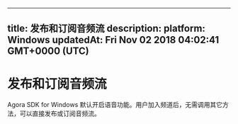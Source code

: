 
---
title: 发布和订阅音频流
description: 
platform: Windows
updatedAt: Fri Nov 02 2018 04:02:41 GMT+0000 (UTC)
---
# 发布和订阅音频流
Agora SDK for Windows 默认开启语音功能。用户加入频道后，无需调用其它方法，可以直接发布或订阅音频流。
